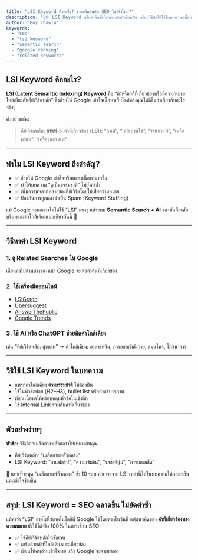 ```yaml
---
title: "LSI Keyword คืออะไร? ช่วยเพิ่มอันดับ SEO ได้จริงไหม?"
description: "รู้จัก LSI Keyword หรือคำค้นที่เกี่ยวข้องกับหัวข้อหลัก พร้อมวิธีนำไปใช้ในบทความเพื่อเพิ่มความเข้าใจให้ Google และเพิ่มโอกาสติดอันดับ SEO ได้อย่างเป็นธรรมชาติ"
author: "Boy Chawin"
keywords:
  - "seo"
  - "lsi keyword"
  - "semantic search"
  - "google ranking"
  - "related keywords"
---
```


## LSI Keyword คืออะไร?

**LSI (Latent Semantic Indexing) Keyword** คือ “คำหรือวลีที่เกี่ยวข้องหรือมีความหมายใกล้เคียงกับคีย์เวิร์ดหลัก” ซึ่งช่วยให้ Google เข้าใจเนื้อหาเว็บไซต์ของคุณได้ดีขึ้นว่าเกี่ยวกับอะไรจริงๆ

ตัวอย่างเช่น:

> คีย์เวิร์ดหลัก: **กาแฟ** ☕
> คำที่เกี่ยวข้อง (LSI): “ลาเต้”, “เอสเปรสโซ”, “ร้านกาแฟ”, “เมล็ดกาแฟ”, “เครื่องชงกาแฟ”

---

## ทำไม LSI Keyword ถึงสำคัญ?

- ✅ ช่วยให้ Google เข้าใจบริบทของเนื้อหามากขึ้น
- ✅ ทำให้บทความ “ดูเป็นธรรมชาติ” ไม่ย้ำคำซ้ำ
- ✅ เพิ่มความหลากหลายของคีย์เวิร์ดโดยไม่เสียความหมาย
- ✅ ป้องกันการถูกมองว่าเป็น Spam (Keyword Stuffing)

แม้ Google จะบอกว่าไม่ได้ใช้ “LSI” ตรงๆ แต่ระบบ **Semantic Search + AI** ของมันก็อาศัยบริบทและคำใกล้เคียงแบบเดียวกันนี้ 🎯

---

## วิธีหาคำ LSI Keyword

### 1. **ดู Related Searches ใน Google**
เลื่อนลงไปด้านล่างของหน้า Google จะเจอคำค้นที่เกี่ยวข้อง

### 2. **ใช้เครื่องมือออนไลน์**
- [LSIGraph](https://lsigraph.com/)
- [Ubersuggest](https://neilpatel.com/ubersuggest)
- [AnswerThePublic](https://answerthepublic.com)
- [Google Trends](https://trends.google.com)

### 3. **ใช้ AI หรือ ChatGPT ช่วยคิดคำใกล้เคียง**
เช่น “คีย์เวิร์ดหลัก: สุขภาพ” → คำใกล้เคียง: อาหารคลีน, การออกกำลังกาย, สมุนไพร, โภชนาการ

---

## วิธีใช้ LSI Keyword ในบทความ

- แทรกคำใกล้เคียง **ตามธรรมชาติ** ไม่ต้องฝืน
- ใช้ในหัวข้อย่อย (H2–H3), bullet list หรือคำอธิบายภาพ
- เขียนเนื้อหาให้ครอบคลุมหัวข้อในเชิงลึก
- ใช้ Internal Link ร่วมกับคำที่เกี่ยวข้อง

---

## ตัวอย่างง่ายๆ

**หัวข้อ:** วิธีเลือกเมล็ดกาแฟคั่วกลางให้เหมาะกับคุณ
- คีย์เวิร์ดหลัก: “เมล็ดกาแฟคั่วกลาง”
- LSI Keyword: “กาแฟดริป”, “ความเข้มข้น”, “รสชาตินุ่ม”, “การบดเมล็ด”

📌 แทนที่จะพูด “เมล็ดกาแฟคั่วกลาง” ซ้ำ 10 รอบ
คุณกระจาย LSI เหล่านี้ไปในบทความให้กลมกลืนและเข้าใจง่ายขึ้น

---

## สรุป: LSI Keyword = SEO ฉลาดขึ้น ไม่ยัดคำซ้ำ

แม้คำว่า “LSI” อาจไม่ใช่เทคโนโลยีที่ Google ใช้โดยตรงในวันนี้
แต่แนวคิดของ **คำที่เกี่ยวข้องทางความหมาย** ยังใช้ได้จริง 100% ในการเขียน SEO

- ✅ ใช้คีย์เวิร์ดหลักให้ชัดเจน
- ✅ เสริมด้วยคำที่ใกล้เคียงและเกี่ยวข้อง
- ✅ เขียนให้คนอ่านเข้าใจง่าย แล้ว Google จะตามมาเอง
